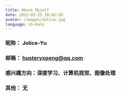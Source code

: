 ```yaml
---
title: About Myself
date: 2022-03-25 20:45:28
avatar: /images/Jolice.jpg
language: zh-Hans
---
```


### 昵称： Jolice-Yu

### 邮箱： husteryxpeng@qq.com

### 感兴趣方向：深度学习、计算机视觉、图像处理

### 其他： 无
